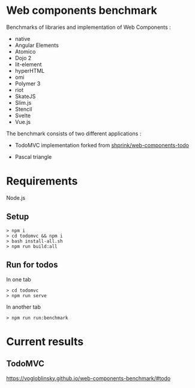 # Web components benchmark

Benchmarks of libraries and implementation of Web Components :

-   native
-   Angular Elements
-   Atomico
-   Dojo 2
-   lit-element
-   hyperHTML
-   omi
-   Polymer 3
-   riot
-   SkateJS
-   Slim.js
-   Stencil
-   Svelte
-   Vue.js

The benchmark consists of two different applications :

-   TodoMVC implementation forked from [shprink/web-components-todo](https://github.com/shprink/web-components-todo)

-   Pascal triangle

# Requirements

Node.js

## Setup

```
> npm i
> cd todomvc && npm i
> bash install-all.sh
> npm run build:all
```

## Run for todos

In one tab

```
> cd todomvc
> npm run serve
```

In another tab

```
> npm run run:benchmark
```

# Current results

## TodoMVC

https://vogloblinsky.github.io/web-components-benchmark/#todo
